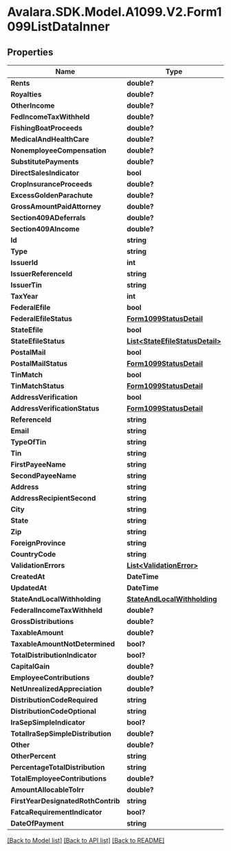 # Avalara.SDK.Model.A1099.V2.Form1099ListDataInner

## Properties

Name | Type | Description | Notes
------------ | ------------- | ------------- | -------------
**Rents** | **double?** |  | [optional] 
**Royalties** | **double?** |  | [optional] 
**OtherIncome** | **double?** |  | [optional] 
**FedIncomeTaxWithheld** | **double?** |  | [optional] 
**FishingBoatProceeds** | **double?** |  | [optional] 
**MedicalAndHealthCare** | **double?** |  | [optional] 
**NonemployeeCompensation** | **double?** |  | [optional] 
**SubstitutePayments** | **double?** |  | [optional] 
**DirectSalesIndicator** | **bool** |  | [optional] 
**CropInsuranceProceeds** | **double?** |  | [optional] 
**ExcessGoldenParachute** | **double?** |  | [optional] 
**GrossAmountPaidAttorney** | **double?** |  | [optional] 
**Section409ADeferrals** | **double?** |  | [optional] 
**Section409AIncome** | **double?** |  | [optional] 
**Id** | **string** |  | [optional] 
**Type** | **string** |  | [optional] 
**IssuerId** | **int** |  | [optional] 
**IssuerReferenceId** | **string** |  | [optional] 
**IssuerTin** | **string** |  | [optional] 
**TaxYear** | **int** |  | [optional] 
**FederalEfile** | **bool** |  | [optional] 
**FederalEfileStatus** | [**Form1099StatusDetail**](Form1099StatusDetail.md) |  | [optional] 
**StateEfile** | **bool** |  | [optional] 
**StateEfileStatus** | [**List&lt;StateEfileStatusDetail&gt;**](StateEfileStatusDetail.md) |  | [optional] 
**PostalMail** | **bool** |  | [optional] 
**PostalMailStatus** | [**Form1099StatusDetail**](Form1099StatusDetail.md) |  | [optional] 
**TinMatch** | **bool** |  | [optional] 
**TinMatchStatus** | [**Form1099StatusDetail**](Form1099StatusDetail.md) |  | [optional] 
**AddressVerification** | **bool** |  | [optional] 
**AddressVerificationStatus** | [**Form1099StatusDetail**](Form1099StatusDetail.md) |  | [optional] 
**ReferenceId** | **string** |  | [optional] 
**Email** | **string** |  | [optional] 
**TypeOfTin** | **string** |  | [optional] 
**Tin** | **string** |  | [optional] 
**FirstPayeeName** | **string** |  | [optional] 
**SecondPayeeName** | **string** |  | [optional] 
**Address** | **string** |  | [optional] 
**AddressRecipientSecond** | **string** |  | [optional] 
**City** | **string** |  | [optional] 
**State** | **string** |  | [optional] 
**Zip** | **string** |  | [optional] 
**ForeignProvince** | **string** |  | [optional] 
**CountryCode** | **string** |  | [optional] 
**ValidationErrors** | [**List&lt;ValidationError&gt;**](ValidationError.md) |  | [optional] 
**CreatedAt** | **DateTime** |  | [optional] 
**UpdatedAt** | **DateTime** |  | [optional] 
**StateAndLocalWithholding** | [**StateAndLocalWithholding**](StateAndLocalWithholding.md) |  | [optional] 
**FederalIncomeTaxWithheld** | **double?** |  | [optional] 
**GrossDistributions** | **double?** |  | [optional] 
**TaxableAmount** | **double?** |  | [optional] 
**TaxableAmountNotDetermined** | **bool?** |  | [optional] 
**TotalDistributionIndicator** | **bool?** |  | [optional] 
**CapitalGain** | **double?** |  | [optional] 
**EmployeeContributions** | **double?** |  | [optional] 
**NetUnrealizedAppreciation** | **double?** |  | [optional] 
**DistributionCodeRequired** | **string** |  | [optional] 
**DistributionCodeOptional** | **string** |  | [optional] 
**IraSepSimpleIndicator** | **bool?** |  | [optional] 
**TotalIraSepSimpleDistribution** | **double?** |  | [optional] 
**Other** | **double?** |  | [optional] 
**OtherPercent** | **string** |  | [optional] 
**PercentageTotalDistribution** | **string** |  | [optional] 
**TotalEmployeeContributions** | **double?** |  | [optional] 
**AmountAllocableToIrr** | **double?** |  | [optional] 
**FirstYearDesignatedRothContrib** | **string** |  | [optional] 
**FatcaRequirementIndicator** | **bool?** |  | [optional] 
**DateOfPayment** | **string** |  | [optional] 

[[Back to Model list]](../../../README.md#documentation-for-models) [[Back to API list]](../../../README.md#documentation-for-api-endpoints) [[Back to README]](../../../README.md)

